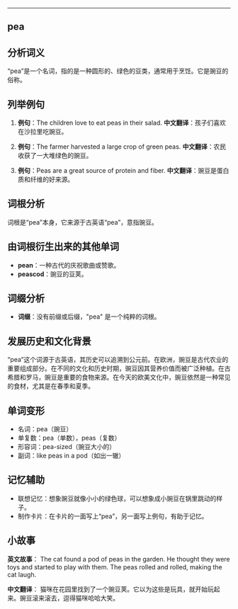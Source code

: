 
---------------
## pea
## 分析词义

“pea”是一个名词，指的是一种圆形的、绿色的豆类，通常用于烹饪。它是豌豆的俗称。

## 列举例句

1. **例句**：The children love to eat peas in their salad.
   **中文翻译**：孩子们喜欢在沙拉里吃豌豆。

2. **例句**：The farmer harvested a large crop of green peas.
   **中文翻译**：农民收获了一大堆绿色的豌豆。

3. **例句**：Peas are a great source of protein and fiber.
   **中文翻译**：豌豆是蛋白质和纤维的好来源。

## 词根分析

词根是“pea”本身，它来源于古英语“pea”，意指豌豆。

## 由词根衍生出来的其他单词

- **pean**：一种古代的庆祝歌曲或赞歌。
- **peascod**：豌豆的豆荚。

## 词缀分析

- **词缀**：没有前缀或后缀，"pea" 是一个纯粹的词根。

## 发展历史和文化背景

“pea”这个词源于古英语，其历史可以追溯到公元前。在欧洲，豌豆是古代农业的重要组成部分。在不同的文化和历史时期，豌豆因其营养价值而被广泛种植。在古希腊和罗马，豌豆是重要的食物来源。在今天的欧美文化中，豌豆依然是一种常见的食材，尤其是在春季和夏季。

## 单词变形

- 名词：pea（豌豆）
- 单复数：pea（单数），peas（复数）
- 形容词：pea-sized（豌豆大小的）
- 副词：like peas in a pod（如出一辙）

## 记忆辅助

- 联想记忆：想象豌豆就像小小的绿色球，可以想象成小豌豆在锅里跳动的样子。
- 制作卡片：在卡片的一面写上“pea”，另一面写上例句，有助于记忆。

## 小故事

**英文故事**：
The cat found a pod of peas in the garden. He thought they were toys and started to play with them. The peas rolled and rolled, making the cat laugh. 

**中文翻译**：
猫咪在花园里找到了一个豌豆荚。它以为这些是玩具，就开始玩起来。豌豆滚来滚去，逗得猫咪哈哈大笑。

